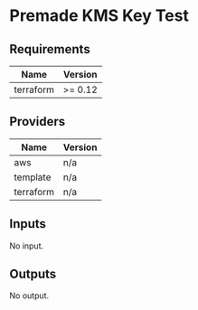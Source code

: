 # Premade KMS Key Test


<!-- BEGIN TFDOCS -->
## Requirements

| Name | Version |
|------|---------|
| terraform | >= 0.12 |

## Providers

| Name | Version |
|------|---------|
| aws | n/a |
| template | n/a |
| terraform | n/a |

## Inputs

No input.

## Outputs

No output.

<!-- END TFDOCS -->

